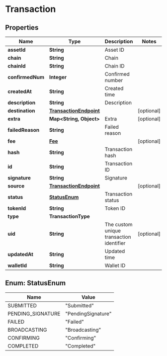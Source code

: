 

# Transaction


## Properties

| Name | Type | Description | Notes |
|------------ | ------------- | ------------- | -------------|
|**assetId** | **String** | Asset ID |  |
|**chain** | **String** | Chain |  |
|**chainId** | **String** | Chain ID |  |
|**confirmedNum** | **Integer** | Confirmed number |  |
|**createdAt** | **String** | Created time |  |
|**description** | **String** | Description |  |
|**destination** | [**TransactionEndpoint**](TransactionEndpoint.md) |  |  [optional] |
|**extra** | **Map&lt;String, Object&gt;** | Extra |  [optional] |
|**failedReason** | **String** | Failed reason |  |
|**fee** | [**Fee**](Fee.md) |  |  [optional] |
|**hash** | **String** | Transaction hash |  |
|**id** | **String** | Transaction ID |  |
|**signature** | **String** | Signature |  |
|**source** | [**TransactionEndpoint**](TransactionEndpoint.md) |  |  [optional] |
|**status** | [**StatusEnum**](#StatusEnum) | Transaction status |  |
|**tokenId** | **String** | Token ID |  |
|**type** | **TransactionType** |  |  |
|**uid** | **String** | The custom unique transaction identifier |  [optional] |
|**updatedAt** | **String** | Updated time |  |
|**walletId** | **String** | Wallet ID |  |



## Enum: StatusEnum

| Name | Value |
|---- | -----|
| SUBMITTED | &quot;Submitted&quot; |
| PENDING_SIGNATURE | &quot;PendingSignature&quot; |
| FAILED | &quot;Failed&quot; |
| BROADCASTING | &quot;Broadcasting&quot; |
| CONFIRMING | &quot;Confirming&quot; |
| COMPLETED | &quot;Completed&quot; |



